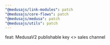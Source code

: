 ```yaml
---
"@medusajs/link-modules": patch
"@medusajs/core-flows": patch
"@medusajs/medusa": patch
"@medusajs/utils": patch
---
```


feat: MedusaV2 publishable key <> sales channel
